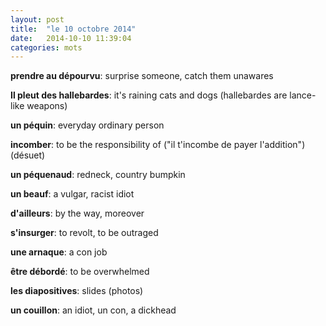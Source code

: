 ```yaml
---
layout: post
title:  "le 10 octobre 2014"
date:   2014-10-10 11:39:04
categories: mots
---
```


**prendre au dépourvu**: surprise someone, catch them unawares

**Il pleut des hallebardes**: it's raining cats and dogs (hallebardes are lance-like weapons)

**un péquin**: everyday ordinary person

**incomber**: to be the responsibility of ("il t'incombe de payer l'addition") (désuet)

**un péquenaud**: redneck, country bumpkin

**un beauf**: a vulgar, racist idiot

**d'ailleurs**: by the way,  moreover

**s'insurger**: to revolt, to be outraged

**une arnaque**: a con job

**être débordé**: to be overwhelmed

**les diapositives**: slides (photos)

**un couillon**: an idiot, un con, a dickhead

